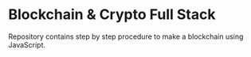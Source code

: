 # Blockchain & Crypto Full Stack
Repository contains step by step procedure to make a blockchain using JavaScript.
